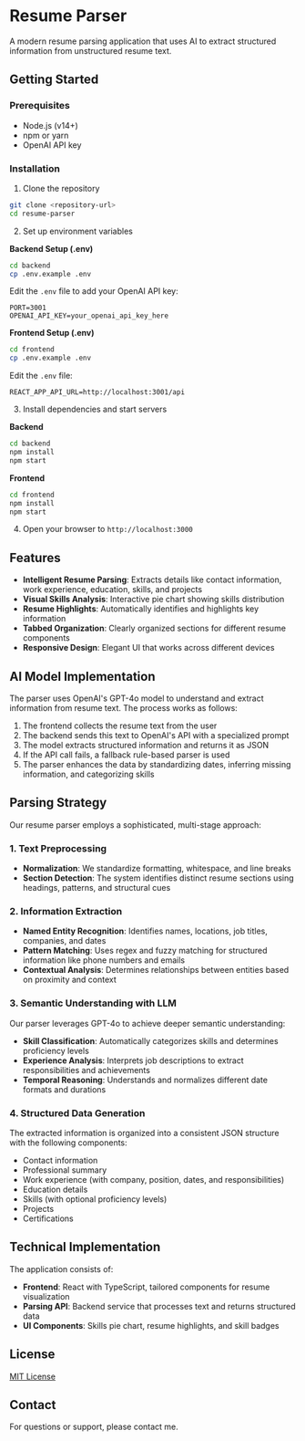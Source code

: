 # Resume Parser

A modern resume parsing application that uses AI to extract structured information from unstructured resume text.

## Getting Started

### Prerequisites

- Node.js (v14+)
- npm or yarn
- OpenAI API key

### Installation

1. Clone the repository
```bash
git clone <repository-url>
cd resume-parser
```

2. Set up environment variables

**Backend Setup (.env)**
```bash
cd backend
cp .env.example .env
```
Edit the `.env` file to add your OpenAI API key:
```
PORT=3001
OPENAI_API_KEY=your_openai_api_key_here
```

**Frontend Setup (.env)**
```bash
cd frontend
cp .env.example .env
```
Edit the `.env` file:
```
REACT_APP_API_URL=http://localhost:3001/api
```

3. Install dependencies and start servers

**Backend**
```bash
cd backend
npm install
npm start
```

**Frontend**
```bash
cd frontend
npm install
npm start
```

4. Open your browser to `http://localhost:3000`

## Features

- **Intelligent Resume Parsing**: Extracts details like contact information, work experience, education, skills, and projects
- **Visual Skills Analysis**: Interactive pie chart showing skills distribution
- **Resume Highlights**: Automatically identifies and highlights key information
- **Tabbed Organization**: Clearly organized sections for different resume components
- **Responsive Design**: Elegant UI that works across different devices

## AI Model Implementation

The parser uses OpenAI's GPT-4o model to understand and extract information from resume text. The process works as follows:

1. The frontend collects the resume text from the user
2. The backend sends this text to OpenAI's API with a specialized prompt
3. The model extracts structured information and returns it as JSON
4. If the API call fails, a fallback rule-based parser is used
5. The parser enhances the data by standardizing dates, inferring missing information, and categorizing skills

## Parsing Strategy

Our resume parser employs a sophisticated, multi-stage approach:

### 1. Text Preprocessing

- **Normalization**: We standardize formatting, whitespace, and line breaks
- **Section Detection**: The system identifies distinct resume sections using headings, patterns, and structural cues

### 2. Information Extraction

- **Named Entity Recognition**: Identifies names, locations, job titles, companies, and dates
- **Pattern Matching**: Uses regex and fuzzy matching for structured information like phone numbers and emails
- **Contextual Analysis**: Determines relationships between entities based on proximity and context

### 3. Semantic Understanding with LLM

Our parser leverages GPT-4o to achieve deeper semantic understanding:

- **Skill Classification**: Automatically categorizes skills and determines proficiency levels
- **Experience Analysis**: Interprets job descriptions to extract responsibilities and achievements
- **Temporal Reasoning**: Understands and normalizes different date formats and durations

### 4. Structured Data Generation

The extracted information is organized into a consistent JSON structure with the following components:

- Contact information
- Professional summary
- Work experience (with company, position, dates, and responsibilities)
- Education details
- Skills (with optional proficiency levels)
- Projects
- Certifications

## Technical Implementation

The application consists of:

- **Frontend**: React with TypeScript, tailored components for resume visualization
- **Parsing API**: Backend service that processes text and returns structured data
- **UI Components**: Skills pie chart, resume highlights, and skill badges

## License

[MIT License](LICENSE)

## Contact

For questions or support, please contact me. 
